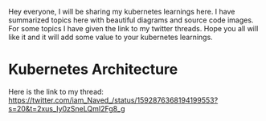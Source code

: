 Hey everyone, I will be sharing my kubernetes learnings here. I have summarized topics here with beautiful diagrams and source code images. For some topics I have given the link to my twitter threads. Hope you all will like it and it will add some value to your kubernetes learnings.

# Kubernetes Architecture 

Here is the link to my thread: https://twitter.com/iam_Naved_/status/1592876368194199553?s=20&t=2xus_Iy0zSneLQmI2Fg8_g
